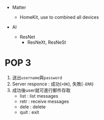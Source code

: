 - Matter
    - HomeKit, use to combined all devices

- AI
    - ResNet
        - ResNeXt, ResNeSt
# **POP 3**
1. 送出`username`與`password`
2. Server responce : 成功(`+OK`), 失敗(`-ERR`) 
3. 成功後user就可進行郵件存取
    - list : list messages
    - retr : receive messages
    - dele : delete 
    - quit : exit
